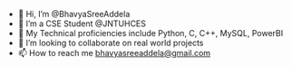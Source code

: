 - 👋 Hi, I’m @BhavyaSreeAddela
- 👀 I’m a CSE Student @JNTUHCES
- 🌱 My Technical proficiencies include Python, C, C++, MySQL, PowerBI
- 💞️ I’m looking to collaborate on real world projects
- 📫 How to reach me bhavyasreeaddela@gmail.com
